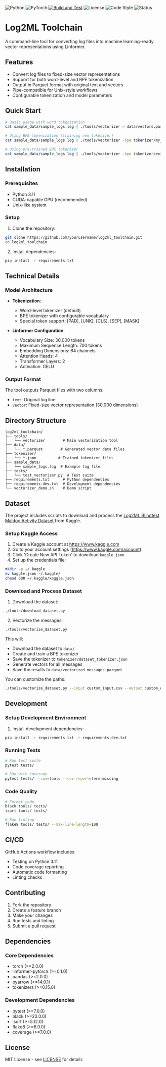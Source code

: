 ![Python](https://img.shields.io/badge/python-3.11-blue.svg)
![PyTorch](https://img.shields.io/badge/PyTorch-2.0.0-EE4C2C.svg)
[![Build and Test](https://github.com/norandom/log2ml_toolchain/actions/workflows/build.yml/badge.svg)](https://github.com/norandom/log2ml_toolchain/actions/workflows/build.yml)
![License](https://img.shields.io/badge/license-MIT-green.svg)
![Code Style](https://img.shields.io/badge/code%20style-flake8-black)
![Status](https://img.shields.io/badge/status-beta-yellow)

# Log2ML Toolchain

A command-line tool for converting log files into machine learning-ready vector representations using Linformer.

## Features

- Convert log files to fixed-size vector representations
- Support for both word-level and BPE tokenization
- Output in Parquet format with original text and vectors
- Pipe-compatible for Unix-style workflows
- Configurable tokenization and model parameters

## Quick Start

```bash
# Basic usage with word tokenization
cat sample_data/sample_logs.log | ./tools/vectorizer > data/vectors.parquet

# Using BPE tokenization (training new tokenizer)
cat sample_data/sample_logs.log | ./tools/vectorizer -bpe tokenizer/my_tokenizer.json > data/vectors_bpe.parquet

# Using pre-trained BPE tokenizer
cat sample_data/sample_logs.log | ./tools/vectorizer -bpe tokenizer/existing_tokenizer.json > data/vectors_bpe2.parquet
```

## Installation

### Prerequisites

- Python 3.11
- CUDA-capable GPU (recommended)
- Unix-like system

### Setup

1. Clone the repository:
```bash
git clone https://github.com/yourusername/log2ml_toolchain.git
cd log2ml_toolchain
```

2. Install dependencies:
```bash
pip install -r requirements.txt
```

## Technical Details

### Model Architecture

- **Tokenization**:
  - Word-level tokenizer (default)
  - BPE tokenizer with configurable vocabulary
  - Special token support: [PAD], [UNK], [CLS], [SEP], [MASK]

- **Linformer Configuration**:
  - Vocabulary Size: 30,000 tokens
  - Maximum Sequence Length: 700 tokens
  - Embedding Dimensions: 64 channels
  - Attention Heads: 4
  - Transformer Layers: 2
  - Activation: GELU

### Output Format

The tool outputs Parquet files with two columns:
- `text`: Original log line
- `vector`: Fixed-size vector representation (30,000 dimensions)

## Directory Structure

```
log2ml_toolchain/
├── tools/
│   └── vectorizer        # Main vectorization tool
├── data/
│   └── *.parquet        # Generated vector data files
├── tokenizer/
│   └── *.json          # Trained tokenizer files
├── sample_data/
│   └── sample_logs.log  # Example log file
├── tests/
│   └── test_vectorizer.py  # Test suite
├── requirements.txt      # Python dependencies
├── requirements-dev.txt  # Development dependencies
└── vectorizer_demo.sh    # Demo script
```

## Dataset

The project includes scripts to download and process the [Log2ML Blindtest Maldoc Activity Dataset](https://www.kaggle.com/datasets/mariusciepluch/log2ml-blindtest-maldoc-activity-capture) from Kaggle.

### Setup Kaggle Access

1. Create a Kaggle account at https://www.kaggle.com
2. Go to your account settings (https://www.kaggle.com/account)
3. Click 'Create New API Token' to download `kaggle.json`
4. Set up the credentials file:
```bash
mkdir -p ~/.kaggle
mv kaggle.json ~/.kaggle/
chmod 600 ~/.kaggle/kaggle.json
```

### Download and Process Dataset

1. Download the dataset:
```bash
./tools/download_dataset.py
```

2. Vectorize the messages:
```bash
./tools/vectorize_dataset.py
```

This will:
- Download the dataset to `data/`
- Create and train a BPE tokenizer
- Save the tokenizer to `tokenizer/dataset_tokenizer.json`
- Generate vectors for all messages
- Save the results to `data/vectorized_messages.parquet`

You can customize the paths:
```bash
./tools/vectorize_dataset.py --input custom_input.csv --output custom_output.parquet --tokenizer custom_tokenizer.json
```

## Development

### Setup Development Environment

1. Install development dependencies:
```bash
pip install -r requirements.txt -r requirements-dev.txt
```

### Running Tests

```bash
# Run test suite
pytest tests/

# Run with coverage
pytest tests/ --cov=tools --cov-report=term-missing
```

### Code Quality

```bash
# Format code
black tools/ tests/
isort tools/ tests/

# Run linting
flake8 tools/ tests/ --max-line-length=100
```

## CI/CD

GitHub Actions workflow includes:
- Testing on Python 3.11
- Code coverage reporting
- Automatic code formatting
- Linting checks

## Contributing

1. Fork the repository
2. Create a feature branch
3. Make your changes
4. Run tests and linting
5. Submit a pull request

## Dependencies

### Core Dependencies
- torch (>=2.0.0)
- linformer-pytorch (>=0.1.0)
- pandas (>=2.0.0)
- pyarrow (>=14.0.1)
- tokenizers (>=0.15.0)

### Development Dependencies
- pytest (>=7.0.0)
- black (>=23.0.0)
- isort (>=5.12.0)
- flake8 (>=6.0.0)
- coverage (>=7.0.0)

## License

MIT License - see [LICENSE](LICENSE) for details
